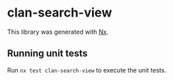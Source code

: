 # clan-search-view

This library was generated with [Nx](https://nx.dev).

## Running unit tests

Run `nx test clan-search-view` to execute the unit tests.

